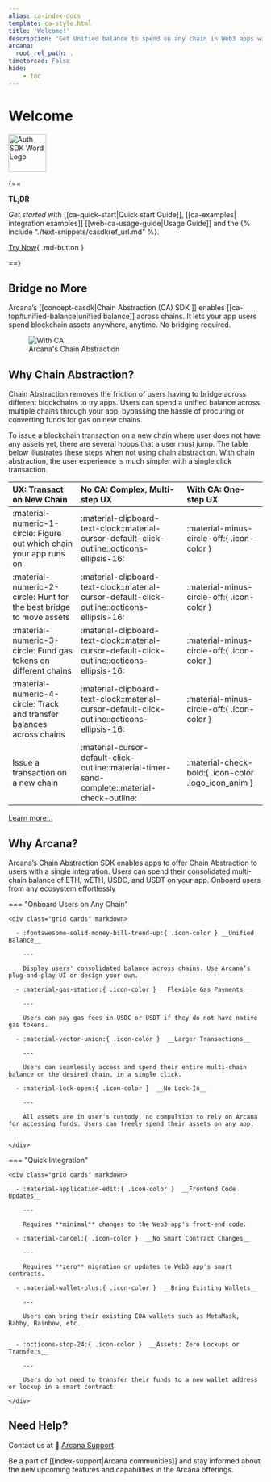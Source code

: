 ```yaml
---
alias: ca-index-docs
template: ca-style.html
title: 'Welcome!'
description: 'Get Unified balance to spend on any chain in Web3 apps with Arcana Network Chain Abstraction.'
arcana:
  root_rel_path: .
timetoread: False
hide: 
    - toc
---
```


# Welcome

<div>
    <img style="height: 75px" src="{{config.extra.arcana.img_dir}}/CA_Wordmark.{{config.extra.arcana.img_png}}" alt="Auth SDK Word Logo"></img>
</div>

{==

**TL;DR**

*Get started* with [[ca-quick-start|Quick start Guide]], [[ca-examples| integration examples]] [[web-ca-usage-guide|Usage Guide]] and the {% include "./text-snippets/casdkref_url.md" %}.

[Try Now](https://codesandbox.io/p/github/arcana-network/ca-sdk-example){ .md-button } 

==}

## Bridge no More

Arcana’s [[concept-casdk|Chain Abstraction (CA) SDK ]] enables [[ca-top#unified-balance|unified balance]] across chains. It lets your app users spend blockchain assets anywhere, anytime. No bridging required.

<figure markdown="span">
  <img alt="With CA" src="{{config.extra.arcana.img_dir}}/an_ca_landing.{{config.extra.arcana.img_png}}" class="an_screenshots width_85pc"/>
  <figcaption>Arcana's Chain Abstraction</figcaption>
</figure>

## Why Chain Abstraction?

Chain Abstraction removes the friction of users having to bridge across different blockchains to try apps. Users can spend a unified balance across multiple chains through your app, bypassing the hassle of procuring or converting funds for gas on new chains.

To issue a blockchain transaction on a new chain where user does not have any assets yet, there are several hoops that a user must jump. The table below illustrates these steps when not using chain abstraction. With chain abstraction, the user experience is much simpler with a single click transaction.

| UX: Transact on New Chain     |  No CA: Complex, Multi-step UX   |  With CA: One-step UX |
| :---------- | :----------------------------------- | :-----------------------|
| :material-numeric-1-circle: Figure out which chain your app runs on       | :material-clipboard-text-clock::material-cursor-default-click-outline::octicons-ellipsis-16: | :material-minus-circle-off:{ .icon-color } |
| :material-numeric-2-circle: Hunt for the best bridge to move assets     | :material-clipboard-text-clock::material-cursor-default-click-outline::octicons-ellipsis-16:  | :material-minus-circle-off:{ .icon-color } |
| :material-numeric-3-circle: Fund gas tokens on different chains   | :material-clipboard-text-clock::material-cursor-default-click-outline::octicons-ellipsis-16:  | :material-minus-circle-off:{ .icon-color } |
| :material-numeric-4-circle: Track and transfer balances across chains   | :material-clipboard-text-clock::material-cursor-default-click-outline::octicons-ellipsis-16:  | :material-minus-circle-off:{ .icon-color } |
| Issue a transaction on a new chain  | :material-cursor-default-click-outline::material-timer-sand-complete::material-check-outline: | :material-check-bold:{ .icon-color .logo_icon_anim } |

[Learn more...](https://blog.arcana.network/)

## Why Arcana?

Arcana’s Chain Abstraction SDK enables apps to offer Chain Abstraction to users with a single integration. Users can spend their consolidated multi-chain balance of ETH, wETH, USDC, and USDT on your app. Onboard users from any ecosystem effortlessly

=== "Onboard Users on Any Chain"

    <div class="grid cards" markdown>

      - :fontawesome-solid-money-bill-trend-up:{ .icon-color } __Unified Balance__

        ---

        Display users' consolidated balance across chains. Use Arcana’s plug-and-play UI or design your own.

      - :material-gas-station:{ .icon-color } __Flexible Gas Payments__

        ---

        Users can pay gas fees in USDC or USDT if they do not have native gas tokens.

      - :material-vector-union:{ .icon-color }  __Larger Transactions__

        ---

        Users can seamlessly access and spend their entire multi-chain balance on the desired chain, in a single click.
        
      - :material-lock-open:{ .icon-color }  __No Lock-In__

        ---

        All assets are in user's custody, no compulsion to rely on Arcana for accessing funds. Users can freely spend their assets on any app.
             

    </div>


=== "Quick Integration"

    <div class="grid cards" markdown>

      - :material-application-edit:{ .icon-color }  __Frontend Code Updates__

        ---

        Requires **minimal** changes to the Web3 app's front-end code.

      - :material-cancel:{ .icon-color }  __No Smart Contract Changes__
      
        ---
        
        Requires **zero** migration or updates to Web3 app's smart contracts.

      - :material-wallet-plus:{ .icon-color }  __Bring Existing Wallets__
       
        ---
         
        Users can bring their existing EOA wallets such as MetaMask, Rabby, Rainbow, etc.

       
      - :octicons-stop-24:{ .icon-color }  __Assets: Zero Lockups or Transfers__ 
      
        ---
        
        Users do not need to transfer their funds to a new wallet address or lockup in a smart contract.

    </div>

## Need Help?

Contact us at 📨 [Arcana Support](mailto:support@arcana.network).

Be a part of [[index-support|Arcana communities]] and stay informed about the new upcoming features and capabilities in the Arcana offerings.
